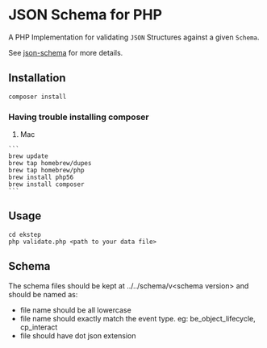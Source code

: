 # JSON Schema for PHP

A PHP Implementation for validating `JSON` Structures against a given `Schema`.

See [json-schema](http://json-schema.org/) for more details.

## Installation

```
composer install
```
### Having trouble installing composer
  1. Mac
  
    ```
    brew update
    brew tap homebrew/dupes
    brew tap homebrew/php
    brew install php56
    brew install composer
    ```
  
## Usage

```
cd ekstep
php validate.php <path to your data file>
```

## Schema
The schema files should be kept at ../../schema/v&lt;schema version&gt; and should be named as:
* file name should be all lowercase
* file name should exactly match the event type. eg: be_object_lifecycle, cp_interact
* file should have dot json extension
